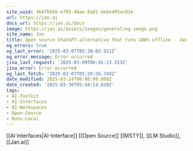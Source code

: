 ```yaml
---
site_uuid: 464fbb56-e705-48ae-8a81-debe495ac81e
url: https://jan.ai
docs_url: https://jan.ai/docs
image: https://jan.ai/assets/images/general/og-image.png
site_name: Jan
title: Open source ChatGPT-alternative that runs 100% offline - Jan
og_errors: true
og_last_error: '2025-03-07T05:38:03.911Z'
og_error_message: Error occurred
jina_last_request: '2025-03-09T06:45:13.153Z'
jina_error: Error occurred
og_last_fetch: '2025-03-07T05:20:56.749Z'
date_modified: 2025-03-24T00:00:00.000Z
date_created: '2025-03-30T05:44:14.820Z'
tags:
- AI-Toolkit
- AI-Interfaces
- AI-Workspaces
- Open-Source
- Runs-Local
---
```
































































































































































































































[[AI Interfaces|AI-Interface]] [[Open Source]]
[[MSTY]], [[LM Studio]], [[Jan.ai]]
